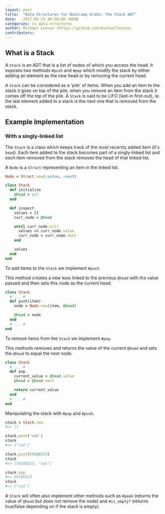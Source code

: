 ```yaml
---
layout: post
title:  "Data Structures for Bootcamp Grads: The Stack ADT"
date:   2017-02-15 08:58:00 +0000
categories: cs data-structures
author: Michael Lennox (https://github.com/michaellennox)
contributors:
---
```


## What is a Stack

A `Stack` is an ADT that is a list of nodes of which you access the head. It exposes two methods `#push` and `#pop` which modify the stack by either adding an element as the new head or by removing the current head.

A `Stack` can be considered as a 'pile' of items. When you add an item to the stack it goes on top of the pile, when you remove an item from the stack it comes off the top of the pile. A `Stack` is said to be LIFO (last-in first-out), ie. the last element added to a stack is the next one that is removed from the stack.

##  Example Implementation

### With a singly-linked list

The `Stack` is a class which keeps track of the most recently added item (it's `head`). Each item added to the stack becomes part of a singly-linked list and each item removed from the stack removes the head of that linked list.

A `Node` is a `Struct` representing an item in the linked list.

~~~ ruby
Node = Struct.new(:value, :next)

class Stack
  def initialize
    @head = nil
  end

  def inspect
    values = []
    curr_node = @head

    until curr_node.nil?
      values << curr_node.value
      curr_node = curr_node.next
    end

    values
  end
end
~~~

To add items to the `Stack` we implement `#push`.

This method creates a new `Node` linked to the previous `@head` with the value passed and then sets this node as the current head.

~~~ ruby
class Stack
  # ... #
  def push(item)
    node = Node.new(item, @head)

    @head = node
  end
  # ... #
end
~~~

To remove items from the `Stack` we implement `#pop`.

This methods removes and returns the value of the current `@head` and sets the `@head` to equal the next node.

~~~ ruby
class Stack
  # ... #
  def pop
    current_value = @head.value
    @head = @head.next

    return current_value
  end
  # ... #
end
~~~

Manipulating the stack with `#pop` and `#push`.

~~~ ruby
stack = Stack.new
#=> []

stack.push('cat')
stack
#=> ["cat"]

stack.push(59188323)
stack
#=> [59188323, "cat"]

stack.pop
#=> 59188323
stack
#=> ["cat"]
~~~

A `Stack` will often also implement other methods such as `#peek` (returns the value of `@head` but does not remove the node) and `#is_empty?` (returns true/false depending on if the stack is empty).
